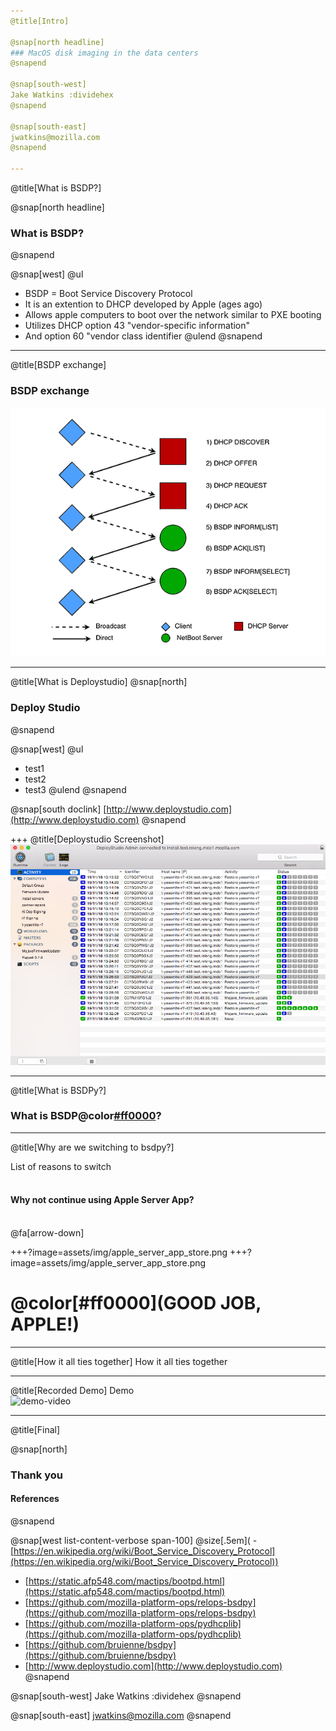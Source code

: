 ```yaml
---
@title[Intro]

@snap[north headline]
### MacOS disk imaging in the data centers
@snapend

@snap[south-west]
Jake Watkins :dividehex
@snapend

@snap[south-east]
jwatkins@mozilla.com
@snapend

---
```

@title[What is BSDP?]

@snap[north headline]
### What is BSDP?
@snapend

@snap[west]
@ul
 - BSDP = Boot Service Discovery Protocol
 - It is an extention to DHCP developed by Apple (ages ago)
 - Allows apple computers to boot over the network similar to PXE booting
 - Utilizes DHCP option 43 "vendor-specific information"
 - And option 60 "vendor class identifier
@ulend
@snapend

---
@title[BSDP exchange]
### BSDP exchange
![Image-Relative](assets/img/BSDP_exchange.PNG)

---
@title[What is Deploystudio]
@snap[north]
### Deploy Studio
@snapend

@snap[west]
@ul
- test1
- test2
- test3
@ulend
@snapend

@snap[south doclink]
[http://www.deploystudio.com](http://www.deploystudio.com)
@snapend

+++
@title[Deploystudio Screenshot]
![Image-Relative](assets/img/ds_screenshot.png)


---
@title[What is BSDPy?]
### What is BSDP@color[#ff0000](y)?


---
@title[Why are we switching to bsdpy?]

List of reasons to switch
<br><br>
#### Why not continue using Apple Server App?
<br>
@fa[arrow-down]

+++?image=assets/img/apple_server_app_store.png
+++?image=assets/img/apple_server_app_store.png
# @color[#ff0000](GOOD JOB, APPLE!)

---
@title[How it all ties together]
How it all ties together


---
@title[Recorded Demo]
Demo
<br>
![demo-video](https://player.vimeo.com/video/303137935)

---
@title[Final]

@snap[north]
### Thank you
#### References
@snapend

@snap[west list-content-verbose span-100]
@size[.5em]( - [https://en.wikipedia.org/wiki/Boot_Service_Discovery_Protocol](https://en.wikipedia.org/wiki/Boot_Service_Discovery_Protocol))<br>
- [https://static.afp548.com/mactips/bootpd.html](https://static.afp548.com/mactips/bootpd.html)<br>
- [https://github.com/mozilla-platform-ops/relops-bsdpy](https://github.com/mozilla-platform-ops/relops-bsdpy)<br>
- [https://github.com/mozilla-platform-ops/pydhcplib](https://github.com/mozilla-platform-ops/pydhcplib)<br>
- [https://github.com/bruienne/bsdpy](https://github.com/bruienne/bsdpy)<br>
- [http://www.deploystudio.com](http://www.deploystudio.com)<br>
@snapend

@snap[south-west]
Jake Watkins :dividehex
@snapend

@snap[south-east]
jwatkins@mozilla.com
@snapend

